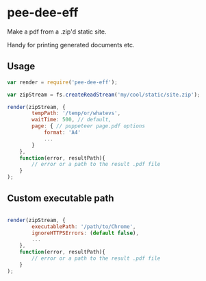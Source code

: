 # pee-dee-eff

Make a pdf from a .zip'd static site.

Handy for printing generated documents etc.

## Usage

```javascript
var render = require('pee-dee-eff');

var zipStream = fs.createReadStream('my/cool/static/site.zip');

render(zipStream, {
        tempPath: '/temp/or/whatevs',
        waitTime: 500, // default,
        page: { // puppeteer page.pdf options
            format: 'A4'
            ...
        }
    },
    function(error, resultPath){
        // error or a path to the result .pdf file
    }
);
```

## Custom executable path

```javascript

render(zipStream, {
        executablePath: '/path/to/Chrome',
        ignoreHTTPSErrors: (default false),
        ...
    },
    function(error, resultPath){
        // error or a path to the result .pdf file
    }
);
```